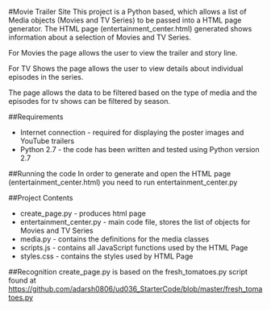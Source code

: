 #Movie Trailer Site
This project is a Python based, which allows a list of Media objects (Movies and TV Series) to be passed into a HTML page generator.
The HTML page (entertainment_center.html) generated shows information about a selection of Movies and TV Series. 

For Movies the page allows the user to view the trailer and story line. 

For TV Shows the page allows the user to view details about individual episodes in the series.

The page allows the data to be filtered based on the type of media and the episodes for tv shows can be filtered by season.

##Requirements
- Internet connection - required for displaying the poster images and YouTube trailers
- Python 2.7 - the code has been written and tested using Python version 2.7

##Running the code
In order to generate and open the HTML page (entertainment_center.html) you need to run entertainment_center.py

##Project Contents
- create_page.py - produces html page
- entertainment_center.py - main code file, stores the list of objects for Movies and TV Series
- media.py - contains the definitions for the media classes
- scripts.js - contains all JavaScript functions used by the HTML Page
- styles.css - contains the styles used by HTML Page

##Recognition
create_page.py is based on the fresh_tomatoes.py script found at https://github.com/adarsh0806/ud036_StarterCode/blob/master/fresh_tomatoes.py

